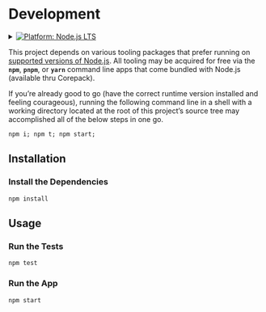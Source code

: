 # Development

<details id="platform--node-js-lts">
	<summary>
		<a
			href="#platform--node-js-lts"
			title="Platform: Node.js LTS">
			<img
				src="https://img.shields.io/badge/Node.js-LTS-black?logo=Node.js&logoColor=lightgreen&color=2a2a2a&labelColor=black"
				alt="Platform: Node.js LTS" />
		</a>
	</summary>
	<div align="left">
		<br />
		<a
			target="_blank"
			title="Node.js Release Schedule"
			href="https://github.com/nodejs/release#release-schedule">
			<strong>Supported Node.js Environments</strong>
		</a><br /><br />

- [ ] v12：Erbium (Er)
- [x] v14：Fermium (Fm)
- [x] v16：Gallium (Ga)
- [x] v18：Hydrogen (H) <!-- TODO
- [x] v20: Iron (Fe) -->

	</div>
</details>

This project depends on various tooling packages that prefer running on
[supported versions of Node.js](#platform--node-js-lts). All tooling may
be acquired for free via the **`npm`**, **`pnpm`**, or **`yarn`** command
line apps that come bundled with Node.js (available thru Corepack).

If you’re already good to go (have the correct runtime version installed and
feeling courageous), running the following command line in a shell with a
working directory located at the root of this project’s source tree may
accomplished all of the below steps in one go.

```console
npm i; npm t; npm start;
```

## Installation

### Install the Dependencies

```console
npm install
```

## Usage

### Run the Tests

```console
npm test
```

### Run the App

```console
npm start
```
